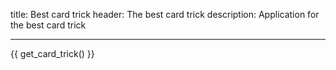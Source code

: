 title: Best card trick
header: The best card trick
description: Application for the best card trick

---

{{ get_card_trick() }}
